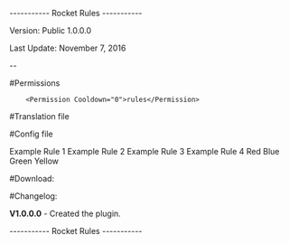 ----------- Rocket Rules -----------

Version: Public 1.0.0.0



Last Update: November 7, 2016

--

#Permissions

        <Permission Cooldown="0">rules</Permission>

#Translation file

<?xml version="1.0" encoding="utf-8"?>
<Translations xmlns:xsi="http://www.w3.org/2001/XMLSchema-instance" xmlns:xsd="http://www.w3.org/2001/XMLSchema">
  <Translation Id="rule1" Value="{0}" />
  <Translation Id="rule2" Value="{0}" />
  <Translation Id="rule3" Value="{0}" />
  <Translation Id="rule4" Value="{0}" />
</Translations>

#Config file

<?xml version="1.0" encoding="utf-8"?>
<RocketRulesConfiguration xmlns:xsi="http://www.w3.org/2001/XMLSchema-instance" xmlns:xsd="http://www.w3.org/2001/XMLSchema">
  <Rule1>Example Rule 1</Rule1>
  <Rule2>Example Rule 2</Rule2>
  <Rule3>Example Rule 3</Rule3>
  <Rule4>Example Rule 4</Rule4>
  <RuleColor1>Red</RuleColor1>
  <RuleColor2>Blue</RuleColor2>
  <RuleColor3>Green</RuleColor3>
  <RuleColor4>Yellow</RuleColor4>
</RocketRulesConfiguration>

#Download:



#Changelog:

**V1.0.0.0** - Created the plugin.

----------- Rocket Rules -----------
